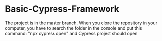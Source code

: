# Basic-Cypress-Framework

The project is in the master branch.
When you clone the repository in your computer, you have to search the folder in the console and put this command: "npx cypress open" and
Cypress project should open 
